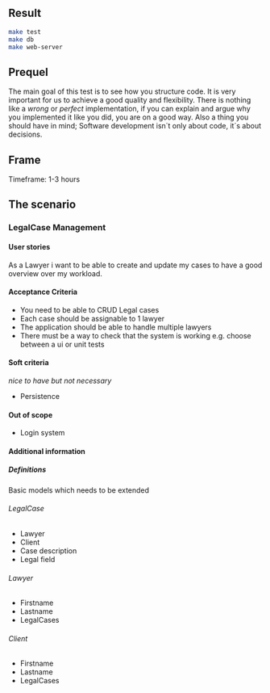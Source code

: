 ## Result

```sh
make test
make db
make web-server
```

## Prequel

The main goal of this test is to see how you structure code. It is very important for us to achieve a good quality and 
flexibility.
There is nothing like a *wrong* or *perfect* implementation, if you can explain and argue why you implemented it like 
you did, you are on a good way.
Also a thing you should have in mind; Software development isn´t only about code, it´s about decisions.

## Frame

Timeframe: 1-3 hours

## The scenario

### LegalCase Management

#### User stories

As a Lawyer i want to be able to create and update my cases to have a good overview over my workload.

#### Acceptance Criteria

* You need to be able to CRUD Legal cases
* Each case should be assignable to 1 lawyer
* The application should be able to handle multiple lawyers
* There must be a way to check that the system is working e.g. choose between a ui or unit tests

#### Soft criteria
*nice to have but not necessary*

* Persistence

#### Out of scope

* Login system

#### Additional information

##### Definitions

Basic models which needs to be extended

###### LegalCase

* Lawyer
* Client
* Case description
* Legal field

###### Lawyer

* Firstname
* Lastname
* LegalCases

###### Client

* Firstname
* Lastname
* LegalCases
